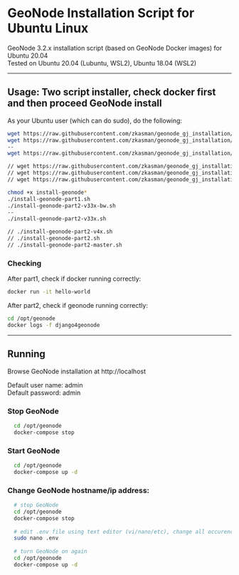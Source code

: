 # GeoNode Installation Script for Ubuntu Linux
GeoNode 3.2.x installation script (based on GeoNode Docker images) for Ubuntu 20.04
<br>
Tested on Ubuntu 20.04 (Lubuntu, WSL2), Ubuntu 18.04 (WSL2)

<hr>

## Usage: Two script installer, check docker first and then proceed GeoNode install

As your Ubuntu user (which can do sudo), do the following:
``` bash
wget https://raw.githubusercontent.com/zkasman/geonode_gj_installation/main/install-geonode-part1.sh
wget https://raw.githubusercontent.com/zkasman/geonode_gj_installation/main/install-geonode-part2-v33x-bw.sh
--
wget https://raw.githubusercontent.com/zkasman/geonode_gj_installation/main/install-geonode-part2-v33x.sh

// wget https://raw.githubusercontent.com/zkasman/geonode_gj_installation/main/install-geonode-part2-v4x.sh
// wget https://raw.githubusercontent.com/zkasman/geonode_gj_installation/main/install-geonode-part2.sh
// wget https://raw.githubusercontent.com/zkasman/geonode_gj_installation/main/install-geonode-part2-master.sh

chmod +x install-geonode*
./install-geonode-part1.sh
./install-geonode-part2-v33x-bw.sh
--
./install-geonode-part2-v33x.sh

// ./install-geonode-part2-v4x.sh
// ./install-geonode-part2.sh
// ./install-geonode-part2-master.sh
```

### Checking
After part1, check if docker running correctly:
``` bash
docker run -it hello-world
```

After part2, check if geonode running correctly:
``` bash
cd /opt/geonode
docker logs -f django4geonode
```

<hr>

## Running
Browse GeoNode installation at http://localhost

Default user name: admin
<br>
Default password: admin


### Stop GeoNode
``` bash
  cd /opt/geonode
  docker-compose stop
```

### Start GeoNode
``` bash
  cd /opt/geonode
  docker-compose up -d
```

### Change GeoNode hostname/ip address:
``` bash
  # stop GeoNode
  cd /opt/geonode
  docker-compose stop
  
  # edit .env file using text editor (vi/nano/etc), change all occurence of "localhost" into desired hostname/ip address
  sudo nano .env
  
  # turn GeoNode on again
  cd /opt/geonode
  docker-compose up -d
```
